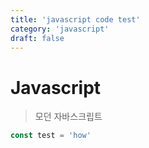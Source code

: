 ```yaml
---
title: 'javascript code test'
category: 'javascript'
draft: false
---
```


# Javascript

> 모던 자바스크립트

```js
const test = 'how'
```
